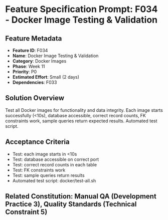 # Feature Specification Prompt: F034 - Docker Image Testing & Validation

## Feature Metadata
- **Feature ID**: F034
- **Name**: Docker Image Testing & Validation
- **Category**: Docker Images
- **Phase**: Week 11
- **Priority**: P0
- **Estimated Effort**: Small (2 days)
- **Dependencies**: F033

## Solution Overview
Test all Docker images for functionality and data integrity. Each image starts successfully (<10s), database accessible, correct record counts, FK constraints work, sample queries return expected results. Automated test script.

## Acceptance Criteria
- Test: each image starts in <10s
- Test: database accessible on correct port
- Test: correct record counts in each table
- Test: FK constraints work
- Test: sample queries return results
- Automated test script: docker/test-all.sh

## Related Constitution: **Manual QA (Development Practice 3)**, **Quality Standards (Technical Constraint 5)**
